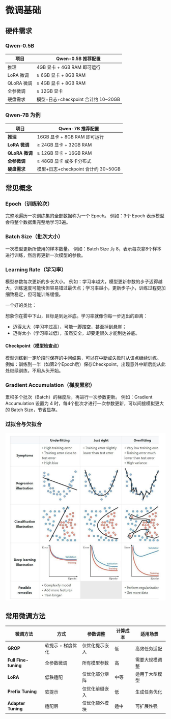 # 微调基础

## 硬件需求

### Qwen-0.5B

| 项目       | Qwen-0.5B 推荐配置                  |
| ---------- | ----------------------------------- |
| 推理       | 4GB 显卡 + 4GB RAM 即可运行         |
| LoRA 微调  | ≥ 6GB 显卡 + 8GB RAM                |
| QLoRA 微调 | ≥ 4GB 显卡 + 8GB RAM                |
| 全参微调   | ≥ 12GB 显卡                         |
| 硬盘需求   | 模型+日志+checkpoint 合计约 10~20GB |

### Qwen-7B 为例

| 项目           | Qwen-7B 推荐配置                    |
| -------------- | ----------------------------------- |
| **推理**       | 16GB 显卡 + 8GB RAM 即可运行        |
| **LoRA 微调**  | ≥ 24GB 显卡 + 32GB RAM              |
| **QLoRA 微调** | ≥ 12GB 显卡 + 16GB RAM              |
| **全参微调**   | ≥ 48GB 显卡 或多卡分布式            |
| **硬盘需求**   | 模型+日志+checkpoint 合计约 30~50GB |



## 常见概念

### Epoch（训练轮次）

完整地遍历一次训练集的全部数据称为一个 Epoch。 例如：3个 Epoch 表示模型会将整个数据集完整地学习3遍。



### Batch Size（批次大小）

一次模型更新所使用的样本数量。 例如：Batch Size 为 8，表示每次拿8个样本进行训练，然后再更新一次模型的参数。



### Learning Rate（学习率）

模型参数每次更新的步长大小。
例如：学习率越大，模型更新参数的步子迈得越大，训练速度可能快但容易错过最优点；学习率越小，更新步子小，训练过程更加细致稳定，但可能训练缓慢。

一个好的类比：

想象你在雾中下山，目标是到达谷底。学习率就像你每一步迈出的距离：

- 迈得太大（学习率过高），可能一脚踏空，甚至掉到悬崖；
- 迈得太小（学习率过低），虽然安全，却要走很久才能到达谷底。



#### Checkpoint（模型检查点）

模型训练到一定阶段时保存的中间结果，可以在中断或失败时从该点继续训练。 例如：训练到一半（如第2个Epoch后）保存Checkpoint，出现意外中断后能从此处继续训练，不用从头开始。



### Gradient Accumulation（梯度累积）

累积多个批次（Batch）的梯度后，再进行一次参数更新。
例如：Gradient Accumulation 设置为 4 时，每4个批次才进行一次参数更新，可以间接模拟更大的 Batch Size，节省显存。



### 过拟合与欠拟合

![under-over](images2/under-over.jpeg)



## 常用微调方法

| **微调方法**         | **方式**          | **参数调整**   | **计算成本** | **适用场景**   |
| -------------------- | ----------------- | -------------- | ------------ | -------------- |
| **GROP**             | 软提示 + 梯度优化 | 仅优化提示嵌入 | 低           | 高效任务适配   |
| **Full Fine-tuning** | 全参数微调        | 所有模型参数   | 高           | 需要大规模调整 |
| **LoRA**             | 低秩适配          | 仅优化部分矩阵 | 中等         | 适用于大型模型 |
| **Prefix Tuning**    | 软提示            | 仅优化前缀嵌入 | 低           | 生成任务优化   |
| **Adapter Tuning**   | 适配层            | 仅优化额外模块 | 适中         | 可扩展性强     |